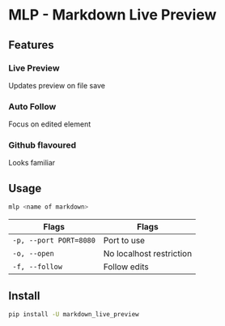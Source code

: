 # MLP - Markdown Live Preview

## Features

### Live Preview

Updates preview on file save

### Auto Follow

Focus on edited element

### Github flavoured

Looks familiar

## Usage

```sh
mlp <name of markdown>
```

| Flags                  | Flags                    |
| ---------------------- | ------------------------ |
| `-p, --port PORT=8080` | Port to use              |
| `-o, --open`           | No localhost restriction |
| `-f, --follow`         | Follow edits             |

## Install

```sh
pip install -U markdown_live_preview
```
